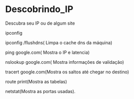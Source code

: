 # Descobrindo_IP
Descubra seu IP ou de algum site

ipconfig

ipconfig /flushdns( Limpa o cache dns da máquina)

ping google.com( Mostra o IP e latencia)

nslookup google.com( Mostra informações de validação)

tracert google.com(Mostra os saltos até chegar no destino)

route print(Mostra as tabelas)

netstat(Mostra as portas usadas).




